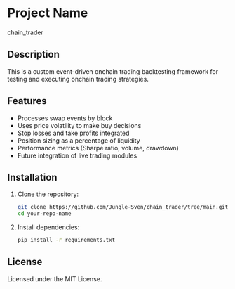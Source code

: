 # Project Name
chain_trader

## Description
This is a custom event-driven onchain trading backtesting framework for testing and executing onchain trading strategies.

## Features
- Processes swap events by block
- Uses price volatility to make buy decisions
- Stop losses and take profits integrated
- Position sizing as a percentage of liquidity
- Performance metrics (Sharpe ratio, volume, drawdown)
- Future integration of live trading modules

## Installation
1. Clone the repository:
    ```bash
    git clone https://github.com/Jungle-Sven/chain_trader/tree/main.git
    cd your-repo-name
    ```
2. Install dependencies:
    ```bash
    pip install -r requirements.txt
    ```

## License
Licensed under the MIT License.
